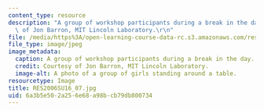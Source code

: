 ```yaml
---
content_type: resource
description: "A group of workshop participants during a break in the day. Courtesy\
  \ of Jon Barron, MIT Lincoln Laboratory.\r\n"
file: /media/https%3A/open-learning-course-data-rc.s3.amazonaws.com/res-2-006-girls-who-build-cameras-summer-2016/6a3b5e502a256e68a98bcb79db800734_RES2006SU16_07.jpg
file_type: image/jpeg
image_metadata:
  caption: A group of workshop participants during a break in the day.
  credit: Courtesy of Jon Barron, MIT Lincoln Laboratory.
  image-alt: A photo of a group of girls standing around a table.
resourcetype: Image
title: RES2006SU16_07.jpg
uid: 6a3b5e50-2a25-6e68-a98b-cb79db800734
---
```

